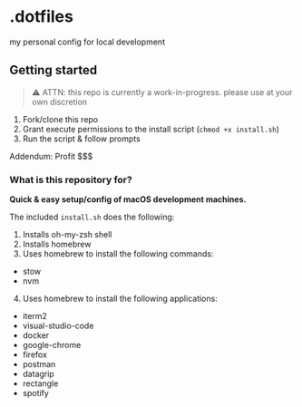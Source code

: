 # .dotfiles
my personal config for local development

## Getting started
> :warning: ATTN: this repo is currently a work-in-progress. please use at your own discretion

1. Fork/clone this repo
2. Grant execute permissions to the install script (`chmod +x install.sh`)
3. Run the script & follow prompts

Addendum: Profit $$$

### What is this repository for?
**Quick & easy setup/config of macOS development machines.**

The included `install.sh` does the following:
1. Installs oh-my-zsh shell 
2. Installs homebrew
3. Uses homebrew to install the following commands:
  - stow
  - nvm
4. Uses homebrew to install the following applications:
  - iterm2
  - visual-studio-code
  - docker
  - google-chrome
  - firefox
  - postman
  - datagrip
  - rectangle
  - spotify

